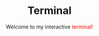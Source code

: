 <div align = "center">
<h1>Terminal</h1>
<p>Welcome to my interactive <span style="color: red">terminal!</span><p>
